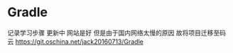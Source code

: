 # Gradle
记录学习步骤 更新中
网站是好 但是由于国内网络太慢的原因 故将项目迁移至码云
<a href="https://git.oschina.net/jack20160713/Gradle">https://git.oschina.net/jack20160713/Gradle</a>
